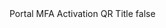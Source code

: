 <?xml version="1.0" encoding="UTF-8"?>
<CustomMetadata xmlns="http://soap.sforce.com/2006/04/metadata">
    <label>Portal MFA Activation QR Title</label>
    <protected>false</protected>
</CustomMetadata>
